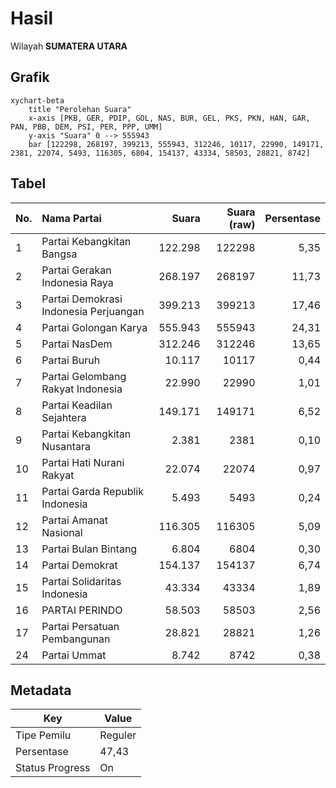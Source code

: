 # Hasil

Wilayah **SUMATERA UTARA**

## Grafik

```mermaid
xychart-beta
    title "Perolehan Suara"
    x-axis [PKB, GER, PDIP, GOL, NAS, BUR, GEL, PKS, PKN, HAN, GAR, PAN, PBB, DEM, PSI, PER, PPP, UMM]
    y-axis "Suara" 0 --> 555943
    bar [122298, 268197, 399213, 555943, 312246, 10117, 22990, 149171, 2381, 22074, 5493, 116305, 6804, 154137, 43334, 58503, 28821, 8742]
```

## Tabel

| No. | Nama Partai                           | Suara   | Suara (raw) | Persentase |
|:--- |:------------------------------------- | -------:| -----------:| ----------:|
| 1   | Partai Kebangkitan Bangsa             | 122.298 | 122298      | 5,35       |
| 2   | Partai Gerakan Indonesia Raya         | 268.197 | 268197      | 11,73      |
| 3   | Partai Demokrasi Indonesia Perjuangan | 399.213 | 399213      | 17,46      |
| 4   | Partai Golongan Karya                 | 555.943 | 555943      | 24,31      |
| 5   | Partai NasDem                         | 312.246 | 312246      | 13,65      |
| 6   | Partai Buruh                          | 10.117  | 10117       | 0,44       |
| 7   | Partai Gelombang Rakyat Indonesia     | 22.990  | 22990       | 1,01       |
| 8   | Partai Keadilan Sejahtera             | 149.171 | 149171      | 6,52       |
| 9   | Partai Kebangkitan Nusantara          | 2.381   | 2381        | 0,10       |
| 10  | Partai Hati Nurani Rakyat             | 22.074  | 22074       | 0,97       |
| 11  | Partai Garda Republik Indonesia       | 5.493   | 5493        | 0,24       |
| 12  | Partai Amanat Nasional                | 116.305 | 116305      | 5,09       |
| 13  | Partai Bulan Bintang                  | 6.804   | 6804        | 0,30       |
| 14  | Partai Demokrat                       | 154.137 | 154137      | 6,74       |
| 15  | Partai Solidaritas Indonesia          | 43.334  | 43334       | 1,89       |
| 16  | PARTAI PERINDO                        | 58.503  | 58503       | 2,56       |
| 17  | Partai Persatuan Pembangunan          | 28.821  | 28821       | 1,26       |
| 24  | Partai Ummat                          | 8.742   | 8742        | 0,38       |


## Metadata

| Key             | Value   |
| --------------- | ------- |
| Tipe Pemilu     | Reguler |
| Persentase      | 47,43   |
| Status Progress | On      |



